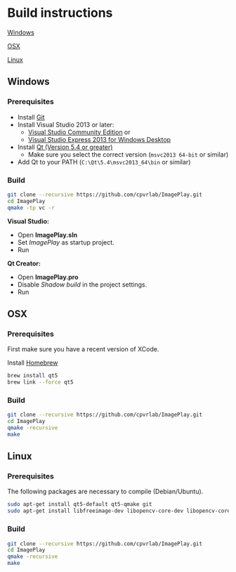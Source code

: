 # Build instructions

[Windows](##Windows)

[OSX](##OSX)

[Linux](##Linux)

## Windows
### Prerequisites
* Install [Git](http://git-scm.com/download/win/)
* Install Visual Studio 2013 or later:
   * [Visual Studio Community Edition](https://www.visualstudio.com/en-us/products/visual-studio-community-vs/)
    or
   * [Visual Studio Express 2013 for Windows Desktop](https://www.visualstudio.com/downloads/)
* Install [Qt (Version 5.4 or greater)](http://www.qt.io/download-open-source/)
   * Make sure you select the correct version (`msvc2013 64-bit` or similar)
* Add Qt to your PATH (`C:\Qt\5.4\msvc2013_64\bin` or similar)

### Build
```sh
git clone --recursive https://github.com/cpvrlab/ImagePlay.git
cd ImagePlay
qmake -tp vc -r
```
**Visual Studio:**
 * Open **ImagePlay.sln**
 * Set *ImagePlay* as startup project.
 * Run

**Qt Creator:**
 * Open **ImagePlay.pro**
 * Disable *Shadow build* in the project settings.
 * Run

## OSX
### Prerequisites
First make sure you have a recent version of XCode.

Install [Homebrew](http://brew.sh)

```sh
brew install qt5
brew link --force qt5
```
### Build
```sh
git clone --recursive https://github.com/cpvrlab/ImagePlay.git
cd ImagePlay
qmake -recursive
make 
```


## Linux
### Prerequisites
The following packages are necessary to compile (Debian/Ubuntu).

```sh
sudo apt-get install qt5-default qt5-qmake git
sudo apt-get install libfreeimage-dev libopencv-core-dev libopencv-core-dev libopencv-imgproc-dev libopencv-highgui-dev
```

### Build
```sh
git clone --recursive https://github.com/cpvrlab/ImagePlay.git
cd ImagePlay
qmake -recursive
make 
```
